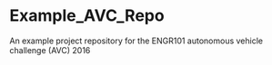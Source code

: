 # Example_AVC_Repo
An example project repository for the ENGR101 autonomous vehicle challenge (AVC) 2016
